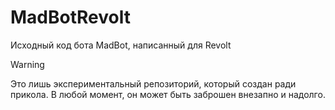 # MadBotRevolt
Исходный код бота MadBot, написанный для Revolt

> [!WARNING]
> Это лишь экспериментальный репозиторий, который создан ради прикола. В любой момент, он может быть заброшен внезапно и надолго.